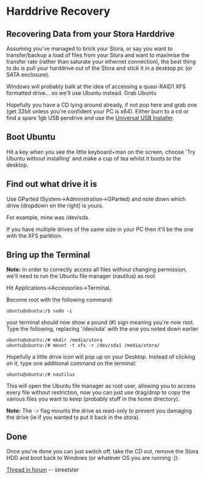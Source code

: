 # Harddrive Recovery

## Recovering Data from your Stora Harddrive

Assuming you've managed to brick your Stora, or say you want to transfer/backup a load of files from your Stora and want to maximise the transfer rate (rather than saturate your ethernet connection), the best thing to do is pull your harddrive out of the Stora and stick it in a desktop pc (or SATA enclosure).

Windows will probably balk at the idea of accessing a quasi-RAID1 XFS formatted drive... so we'll use Ubuntu instead.
Grab Ubuntu

Hopefully you have a CD lying around already, if not pop here and grab one (get 32bit unless you're confident your PC is x64). Either burn to a cd or find a spare 1gb USB pendrive and use the [Universal USB Installer](http://www.pendrivelinux.com/downloads/Universal-USB-Installer/Universal-USB-Installer.exe).

## Boot Ubuntu

Hit a key when you see the little keyboard+man on the screen, choose 'Try Ubuntu without installing' and make a cup of tea whilst it boots to the desktop.

## Find out what drive it is

Use GParted (System->Administration->GParted) and note down which drive (dropdown on the right) is yours.

For example, mine was /dev/sda.

If you have multiple drives of the same size in your PC then it'll be the one with the XFS partition.

## Bring up the Terminal

**Note:** In order to correctly access all files without changing permission, we'll need to run the Ubuntu file manager (nautilus) as root

Hit Applications->Accessories->Terminal.

Become root with the following command:
```
ubuntu@ubuntu:/$ sudo -i
```
your terminal should now show a pound (#) sign meaning you're now root. Type the following, replacing '/dev/sda' with the one you noted down earlier
```
ubuntu@ubuntu:/# mkdir /media/stora
ubuntu@ubuntu:/# mount -t xfs -r /dev/sda1 /media/stora/
```
Hopefully a little drive icon will pop up on your Desktop. Instead of clicking on it, type one additional command on the terminal:
```
ubuntu@ubuntu:/# nautilus
```
This will open the Ubuntu file manager as root user, allowing you to access every file without restriction, now you can just use drag/drop to copy the various files you want to keep (probably stuff in the home directory).

**Note:** The `-r` flag mounts the drive as read-only to prevent you damaging the drive (ie if you wanted to put it back in the stora).

## Done

Once you're done you can just switch off, take the CD out, remove the Stora HDD and boot back to Windows (or whatever OS you are running :]).

[Thread in forum](http://www.openstora.com/phpBB3/viewtopic.php?f=1&t=550) -- streetster